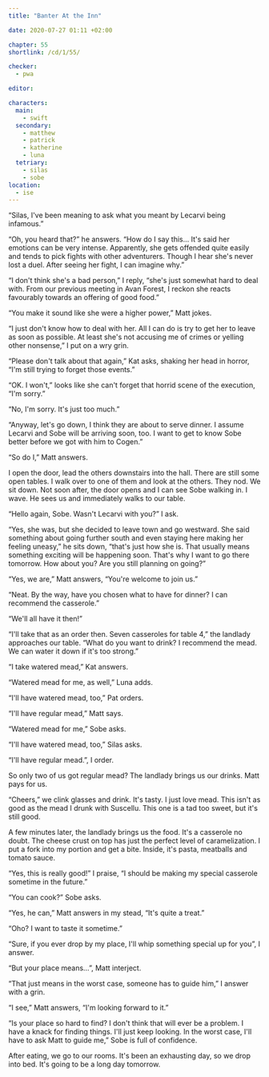 ```yaml
---
title: "Banter At the Inn"

date: 2020-07-27 01:11 +02:00

chapter: 55
shortlink: /cd/1/55/

checker:
  - pwa

editor: 

characters:
  main:
    - swift
  secondary:
    - matthew
    - patrick
    - katherine
    - luna
  tetriary:
    - silas
    - sobe
location:
  - ise
---
```

“Silas, I've been meaning to ask what you meant by Lecarvi being infamous.”

“Oh, you heard that?” he answers.
“How do I say this… It's said her emotions can be very intense.
Apparently, she gets offended quite easily and tends to pick fights with other adventurers.
Though I hear she's never lost a duel.
After seeing her fight, I can imagine why.”

“I don't think she's a bad person,” I reply, “she's just somewhat hard to deal with.
From our previous meeting in Avan Forest, I reckon she reacts favourably towards an offering of good food.”

“You make it sound like she were a higher power,” Matt jokes.

“I just don't know how to deal with her.
All I can do is try to get her to leave as soon as possible.
At least she's not accusing me of crimes or yelling other nonsense,” I put on a wry grin.

“Please don't talk about that again,” Kat asks, shaking her head in horror, “I'm still trying to forget those events.”

“OK. I won't,” looks like she can't forget that horrid scene of the execution, “I'm sorry.”

“No, I'm sorry. It's just too much.”

“Anyway, let's go down, I think they are about to serve dinner.
I assume Lecarvi and Sobe will be arriving soon, too. I want to get to know Sobe better before we got with him to Cogen.”

“So do I,” Matt answers.

I open the door, lead the others downstairs into the hall.
There are still some open tables.
I walk over to one of them and look at the others.
They nod.
We sit down.
Not soon after, the door opens and I can see Sobe walking in.
I wave.
He sees us and immediately walks to our table.

“Hello again, Sobe. Wasn't Lecarvi with you?” I ask.

“Yes, she was, but she decided to leave town and go westward.
She said something about going further south and even staying here making her feeling uneasy,” he sits down, “that's just how she is.
That usually means something exciting will be happening soon.
That's why I want to go there tomorrow.
How about you?
Are you still planning on going?”

“Yes, we are,” Matt answers, “You're welcome to join us.”

“Neat. By the way, have you chosen what to have for dinner?
I can recommend the casserole.”

“We'll all have it then!”

“I'll take that as an order then.
Seven casseroles for table 4,” the landlady approaches our table.
“What do you want to drink?
I recommend the mead.
We can water it down if it's too strong.”

“I take watered mead,” Kat answers.

“Watered mead for me, as well,” Luna adds.

“I'll have watered mead, too,” Pat orders.

“I'll have regular mead,” Matt says.

“Watered mead for me,” Sobe asks.

“I'll have watered mead, too,” Silas asks.

“I'll have regular mead.”, I order.

So only two of us got regular mead?
The landlady brings us our drinks.
Matt pays for us.

“Cheers,” we clink glasses and drink.
It's tasty.
I just love mead.
This isn't as good as the mead I drunk with Suscellu.
This one is a tad too sweet, but it's still good.

A few minutes later, the landlady brings us the food.
It's a casserole no doubt.
The cheese crust on top has just the perfect level of caramelization.
I put a fork into my portion and get a bite.
Inside, it's pasta, meatballs and tomato sauce.

“Yes, this is really good!” I praise, “I should be making my special casserole sometime in the future.”

“You can cook?” Sobe asks.

“Yes, he can,” Matt answers in my stead, “It's quite a treat.”

“Oho? I want to taste it sometime.”

“Sure, if you ever drop by my place, I'll whip something special up for you”, I answer.

“But your place means…”, Matt interject.

“That just means in the worst case, someone has to guide him,” I answer with a grin.

“I see,” Matt answers, “I'm looking forward to it.”

“Is your place so hard to find? I don't think that will ever be a problem.
I have a knack for finding things. I'll just keep looking.
In the worst case, I'll have to ask Matt to guide me,” Sobe is full of confidence.

After eating, we go to our rooms.
It's been an exhausting day, so we drop into bed.
It's going to be a long day tomorrow.
